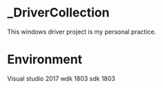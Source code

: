# _DriverCollection
This windows driver project is my personal practice.
# Environment
Visual studio 2017
wdk 1803
sdk 1803
